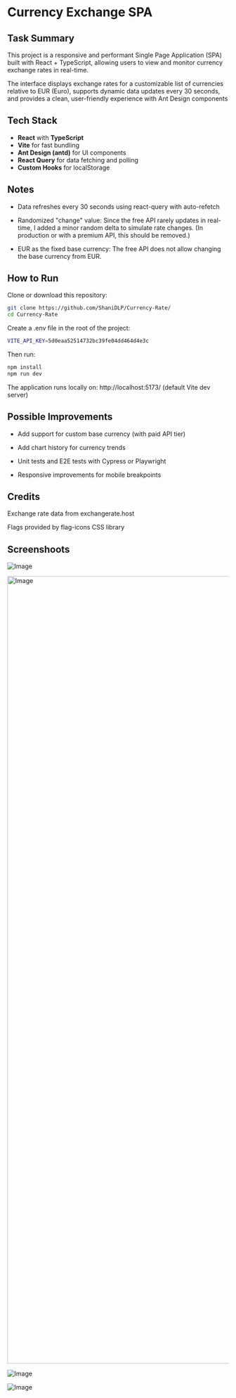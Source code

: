 # Currency Exchange SPA

## Task Summary
This project is a responsive and performant Single Page Application (SPA) built with React + TypeScript, allowing users to view and monitor currency exchange rates in real-time.

The interface displays exchange rates for a customizable list of currencies relative to EUR (Euro), supports dynamic data updates every 30 seconds, and provides a clean, user-friendly experience with Ant Design components

##  Tech Stack

- **React** with **TypeScript**
- **Vite** for fast bundling
- **Ant Design (antd)** for UI components
- **React Query** for data fetching and polling
- **Custom Hooks** for localStorage


 ## Notes

- Data refreshes every 30 seconds using react-query with auto-refetch

- Randomized "change" value: Since the free API rarely updates in real-time, I added a minor random delta to simulate rate changes. (In production or with a premium API, this should be removed.)

- EUR as the fixed base currency: The free API does not allow changing the base currency from EUR.


  
##  How to Run

Clone or download this repository:
```bash
git clone https://github.com/ShaniDLP/Currency-Rate/
cd Currency-Rate
```
Create a .env file in the root of the project:
```bash
VITE_API_KEY=5d0eaa52514732bc39fe04dd464d4e3c
```
Then run:

```bash
npm install
npm run dev
```

The application runs locally on:
http://localhost:5173/ (default Vite dev server)

## Possible Improvements
- Add support for custom base currency (with paid API tier)

- Add chart history for currency trends

- Unit tests and E2E tests with Cypress or Playwright

- Responsive improvements for mobile breakpoints

## Credits

Exchange rate data from exchangerate.host

Flags provided by flag-icons CSS library

## Screenshoots
![Image](https://github.com/user-attachments/assets/62f40c1f-731d-48bb-8e46-be1e9a201074)

<img width="1792" alt="Image" src="https://github.com/user-attachments/assets/028201b4-f7ed-4d76-b3a7-4ff2f780d66a" />

![Image](https://github.com/user-attachments/assets/3816dba6-1555-46aa-947b-ea3cdf55ec6a)

![Image](https://github.com/user-attachments/assets/382b2741-6814-4758-b34c-68de05307516)
